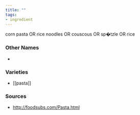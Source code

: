 ```yaml
---
title: ""
tags:
- ingredient
---
```

corn pasta OR rice noodles OR couscous OR sp�tzle OR rice

### Other Names

* 

### Varieties

* [[pasta]]

### Sources
* http://foodsubs.com/Pasta.html
